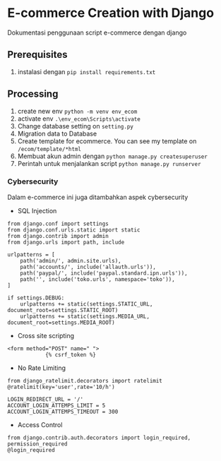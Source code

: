 # E-commerce Creation with Django

Dokumentasi penggunaan script e-commerce dengan django

## Prerequisites

1. instalasi dengan `pip install requirements.txt`

## Processing
1. create new env `python -m venv env_ecom`
2. activate env `.\env_ecom\Scripts\activate`
3. Change database setting on `setting.py`
4. Migration data to Database
5. Create template for ecommerce. You can see my template on `/ecom/template/*html`
6. Membuat akun admin dengan `python manage.py createsuperuser`
7. Perintah untuk menjalankan script `python manage.py runserver`

### Cybersecurity
Dalam e-commerce ini juga ditambahkan aspek cybersecurity
* SQL Injection
```code
from django.conf import settings
from django.conf.urls.static import static
from django.contrib import admin
from django.urls import path, include

urlpatterns = [
    path('admin/', admin.site.urls),
    path('accounts/', include('allauth.urls')),
    path('paypal/', include('paypal.standard.ipn.urls')),
    path('', include('toko.urls', namespace='toko')),
]

if settings.DEBUG:
    urlpatterns += static(settings.STATIC_URL, document_root=settings.STATIC_ROOT)
    urlpatterns += static(settings.MEDIA_URL, document_root=settings.MEDIA_ROOT)
```
* Cross site scripting
```code
<form method="POST" name=" ">
            {% csrf_token %}
```
* No Rate Limiting
```code
from django_ratelimit.decorators import ratelimit
@ratelimit(key='user',rate='10/h')
```
```code
LOGIN_REDIRECT_URL = '/'
ACCOUNT_LOGIN_ATTEMPS_LIMIT = 5
ACCOUNT_LOGIN_ATTEMPS_TIMEOUT = 300
```
* Access Control
```code
from django.contrib.auth.decorators import login_required, permission_required
@login_required
```
